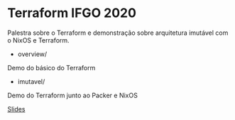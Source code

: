 # Terraform IFGO 2020

Palestra sobre o Terraform e demonstração sobre arquitetura imutável com o NixOS e Terraform.

- overview/

Demo do básico do Terraform

- imutavel/

Demo do Terraform junto ao Packer e NixOS

[Slides](TerraformIFGO.pdf)

